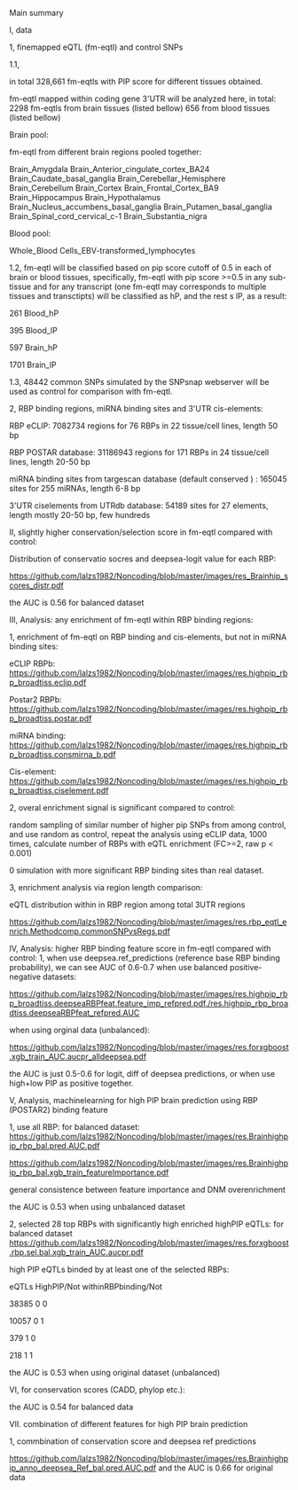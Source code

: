Main summary

I, data

1, finemapped eQTL (fm-eqtl) and control SNPs

1.1,

in total 328,661 fm-eqtls with PIP score for different tissues obtained.

fm-eqtl mapped within coding gene 3'UTR will be analyzed here, in total:
2298 fm-eqtls from brain tissues (listed bellow) 
656 from blood tissues (listed bellow) 

Brain pool:

fm-eqtl from different brain regions pooled together:

Brain_Amygdala
Brain_Anterior_cingulate_cortex_BA24
Brain_Caudate_basal_ganglia
Brain_Cerebellar_Hemisphere
Brain_Cerebellum
Brain_Cortex
Brain_Frontal_Cortex_BA9
Brain_Hippocampus
Brain_Hypothalamus
Brain_Nucleus_accumbens_basal_ganglia
Brain_Putamen_basal_ganglia
Brain_Spinal_cord_cervical_c-1
Brain_Substantia_nigra

Blood pool:

Whole_Blood
Cells_EBV-transformed_lymphocytes

1.2,
fm-eqtl will be classified based on pip score cutoff of 0.5 in each of brain or blood tissues, specifically, fm-eqtl with pip score >=0.5 in any sub-tissue and for any transcript (one fm-eqtl may corresponds to multiple tissues and transctipts) will be classified as hP, and the rest s lP, as a result:

261 Blood_hP

395 Blood_lP

597 Brain_hP

1701 Brain_lP

1.3,
48442 common SNPs simulated by the SNPsnap webserver will be used as control for comparison with fm-eqtl.

2, RBP binding regions, miRNA binding sites and 3'UTR cis-elements:

RBP eCLIP: 7082734 regions for 76 RBPs in 22 tissue/cell lines, length 50 bp

RBP POSTAR database: 31186943 regions for 171 RBPs in 24 tissue/cell lines, length 20-50 bp	

miRNA binding sites from targescan database (default conserved ) : 165045 sites for 255 miRNAs, length 6-8 bp

3'UTR ciselements from UTRdb database: 54189 sites for 27 elements, length mostly 20-50 bp, few hundreds


II, slightly higher conservation/selection score in fm-eqtl compared with control:

Distribution of conservatio socres and deepsea-logit value for each RBP: 

https://github.com/lalzs1982/Noncoding/blob/master/images/res_Brainhip_scores_distr.pdf


the AUC is 0.56 for balanced dataset

III, Analysis: any enrichment of fm-eqtl within RBP binding regions:

1, enrichment of fm-eqtl on RBP binding and cis-elements, but not in miRNA binding sites:

eCLIP RBPb: https://github.com/lalzs1982/Noncoding/blob/master/images/res.highpip_rbp_broadtiss.eclip.pdf

Postar2 RBPb: https://github.com/lalzs1982/Noncoding/blob/master/images/res.highpip_rbp_broadtiss.postar.pdf

miRNA binding: https://github.com/lalzs1982/Noncoding/blob/master/images/res.highpip_rbp_broadtiss.consmirna_b.pdf

Cis-element: https://github.com/lalzs1982/Noncoding/blob/master/images/res.highpip_rbp_broadtiss.ciselement.pdf

2, overal enrichment signal is significant compared to control:

random sampling of similar number of higher pip SNPs from among control, and use random as control, repeat the analysis using eCLIP data, 1000 times, calculate number of RBPs with eQTL enrichment (FC>=2, raw p < 0.001)

0 simulation with more significant RBP binding sites than real dataset.
  
3, enrichment analysis via region length comparison:

eQTL distribution within in RBP region among total 3UTR regions

https://github.com/lalzs1982/Noncoding/blob/master/images/res.rbp_eqtl_enrich.Methodcomp.commonSNPvsRegs.pdf


IV, Analysis: higher RBP binding feature score in fm-eqtl compared with control:
1, when use deepsea.ref_predictions (reference base RBP binding probability), we can see AUC of 0.6-0.7 when use balanced positive-negative datasets: 

https://github.com/lalzs1982/Noncoding/blob/master/images/res.highpip_rbp_broadtiss.deepseaRBPfeat.feature_imp_refpred.pdf./res.highpip_rbp_broadtiss.deepseaRBPfeat_refpred.AUC

when using orginal data (unbalanced):

https://github.com/lalzs1982/Noncoding/blob/master/images/res.forxgboost.xgb_train_AUC.aucpr_alldeepsea.pdf


the AUC is just 0.5-0.6 for logit, diff of deepsea predictions, or when use high+low PIP as positive together.

V, Analysis, machinelearning for high PIP brain prediction using RBP (POSTAR2) binding feature

1, use all RBP:
for balanced dataset:
https://github.com/lalzs1982/Noncoding/blob/master/images/res.Brainhighpip_rbp_bal.pred.AUC.pdf

https://github.com/lalzs1982/Noncoding/blob/master/images/res.Brainhighpip_rbp_bal.xgb_train_featureImportance.pdf

general consistence between feature importance and DNM overenrichment

the AUC is 0.53 when using unbalanced dataset

2, selected 28 top RBPs with significantly high enriched highPIP eQTLs:
for balanced dataset
https://github.com/lalzs1982/Noncoding/blob/master/images/res.forxgboost.rbp.sel.bal.xgb_train_AUC.aucpr.pdf

high PIP eQTLs binded by at least one of the selected RBPs:


eQTLs	HighPIP/Not	withinRBPbinding/Not

38385 0	0

10057 0	1

379 1	0

218 1	1
 

the AUC is 0.53 when using original dataset (unbalanced)


VI, for conservation scores (CADD, phylop etc.):

the AUC is 0.54 for balanced data


VII. combination of different features for high PIP brain prediction

1, commbination of conservation score and deepsea ref predictions

https://github.com/lalzs1982/Noncoding/blob/master/images/res.Brainhighpip_anno_deepsea_Ref_bal.pred.AUC.pdf
 and the AUC is 0.66 for original data
 
 

